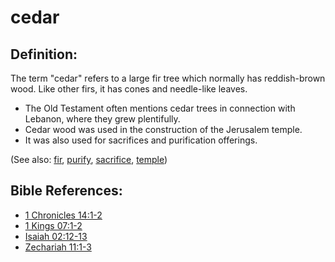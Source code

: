 # cedar #

## Definition: ##

The term "cedar" refers to a large fir tree which normally has reddish-brown wood. Like other firs, it has cones and needle-like leaves.

* The Old Testament often mentions cedar trees in connection with Lebanon, where they grew plentifully.
* Cedar wood was used in the construction of the Jerusalem temple.
* It was also used for sacrifices and purification offerings.

(See also: [fir](../other/fir.md), [purify](../kt/purify.md), [sacrifice](../other/sacrifice.md), [temple](../kt/temple.md))

## Bible References: ##

* [1 Chronicles 14:1-2](https://door43.org/en/bible/notes/1ch/14/01)
* [1 Kings 07:1-2](https://door43.org/en/bible/notes/1ki/07/01)
* [Isaiah 02:12-13](https://door43.org/en/bible/notes/isa/02/12)
* [Zechariah 11:1-3](https://door43.org/en/bible/notes/zec/11/01)

